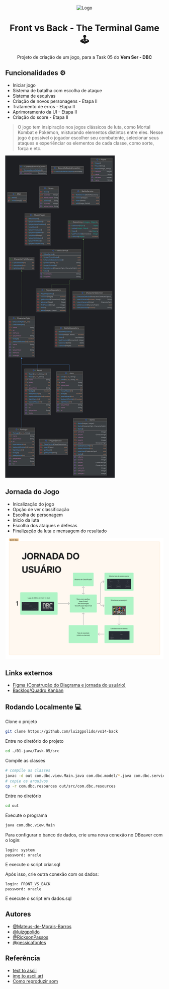 <div align="center">

![Logo](https://vemser.dbccompany.com.br/vemser/captacao-front/static/media/logo-blue.dfa099c315b365b5480c.webp)


# Front vs Back - The Terminal Game 🕹️


Projeto de criação de um jogo, para a Task 05 do **Vem Ser - DBC**
</div>

## Funcionalidades ⚙️

- Iniciar jogo
- Sistema de batalha com escolha de ataque
- Sistema de esquivas
- Criação de novos personagens - Etapa II
- Tratamento de erros - Etapa II
- Aprimoramento da UI - Etapa II
- Criação do score - Etapa II

>O jogo tem insipiração nos jogos clássicos de luta, como Mortal Kombat e Pokémon, misturando elementos distintos entre eles.
> Nesse jogo é possível o jogador escolher seu combatente, selecionar seus ataques e experiênciar os elementos de cada classe, como sorte, força e etc. 

![Diagrama UML](src/com/dbc/resources/diagramauml.jpg)

## Jornada do Jogo

- Inicalização do jogo
- Opção de ver classificação
- Escolha de personagem
- Inicio da luta
- Escolha dos ataques e defesas
- Finalização da luta e mensagem do resultado

![Jornada Usuario](src/com/dbc/resources/jornadausuario.png)


## Links externos
- [Figma (Construção do Diagrama e jornada do usuário)](https://www.figma.com/board/i6uQXNUFzZTE1JptWybVXd/Task-05---Front-Vs-Back?node-id=11-915&t=Q6HqUJTUV6ztv0Qt-0)
- [Backlog/Quadro Kanban](https://github.com/users/luizgpolido/projects/2/views/1)

## Rodando Localmente 💻

Clone o projeto

```bash
git clone https://github.com/luizgpolido/vs14-back
```

Entre no diretório do projeto

```bash
cd ./01-java/Task-05/src
```

Compile as classes 


```bash
# compile as classes
javac -d out com.dbc.view.Main.java com.dbc.model/*.java com.dbc.service/*.java
# copie os arquivos
cp -r com.dbc.resources out/src/com.dbc.resources
```

Entre no diretório
```bash
cd out
```
Execute o programa 
```bash
java com.dbc.view.Main
```

Para configurar o banco de dados, crie uma nova conexão no DBeaver com o login:
```
login: system
password: oracle
```

E execute o script criar.sql

Após isso, crie outra conexão com os dados:
```
login: FRONT_VS_BACK
password: oracle
```

E execute o script em dados.sql

## Autores

- [@Mateus-de-Morais-Barros](https://github.com/Mateus-de-Morais-Barros)
- [@luizgpolido](https://www.github.com/luizgpolido)
- [@RicksonPassos](https://github.com/RicksonPassos)
- [@gessicafontes](https://github.com/gessicafontes)

## Referência

- [text to ascii](https://patorjk.com/software/taag/)
- [img to ascii art](https://manytools.org/hacker-tools/convert-images-to-ascii-art/go/)
- [Como reproduzir som](https://stackoverflow.com/questions/32347274/how-to-play-record-sound-on-from-a-javax-sound-sampled-line)

